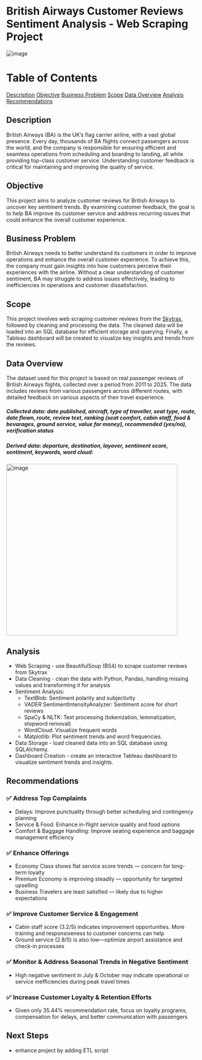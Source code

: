 # British Airways Customer Reviews Sentiment Analysis - Web Scraping Project

![image](https://github.com/user-attachments/assets/d0bf7d38-bf5a-4ec4-855f-cfc6c0463c46)

# Table of Contents

[Description](#Description)
[Objective](#Objective)
[Business Problem](#Business-Problem)
[Scope](#Scope)
[Data Overview](#Data-Overview)
[Analysis](#Analysis)
[Recommendations](#Recommendations)

## Description

British Airways (BA) is the UK’s flag carrier airline, with a vast global presence. Every day, thousands of BA flights connect passengers across the world, and the company is responsible for ensuring efficient and seamless operations from scheduling and boarding to landing, all while providing top-class customer service. Understanding customer feedback is critical for maintaining and improving the quality of service.

## Objective

This project aims to analyze customer reviews for British Airways to uncover key sentiment trends. By examining customer feedback, the goal is to help BA improve its customer service and address recurring issues that could enhance the overall customer experience.

## Business Problem

British Airways needs to better understand its customers in order to improve operations and enhance the overall customer experience. To achieve this, the company must gain insights into how customers perceive their experiences with the airline. Without a clear understanding of customer sentiment, BA may struggle to address issues effectively, leading to inefficiencies in operations and customer dissatisfaction.

## Scope

This project involves web scraping customer reviews from the [Skytrax](https://www.airlinequality.com/airline-reviews/british-airways/page/1/), followed by cleaning and processing the data. The cleaned data will be loaded into an SQL database for efficient storage and querying. Finally, a Tableau dashboard will be created to visualize key insights and trends from the reviews.

## Data Overview

The dataset used for this project is based on real passenger reviews of British Airways flights, collected over a period from 2011 to 2025. The data includes reviews from various passengers across different routes, with detailed feedback on various aspects of their travel experience.

##### Collected data: date published, aircraft, type of traveller, seat type, route, date flown, route, review text, ranking (seat comfort, cabin staff, food & bevarages, ground service, value for money), recommended (yes/no), verification status

##### Derived data: departure, destination, layover, sentiment score, sentiment, keywords, word cloud:
<img width="454" alt="image" src="https://github.com/user-attachments/assets/54841a52-1d7d-42f4-88a0-caa1e9a1e27a" />

## Analysis

* Web Scraping - use BeautifulSoup (BS4) to scrape customer reviews from Skytrax
* Data Cleaning - clean the data with Python, Pandas, handling missing values and transforming it for analysis
* Sentiment Analysis:
  - TextBlob: Sentiment polarity and subjectivity
  - VADER SentimentIntensityAnalyzer: Sentiment score for short reviews
  - SpaCy & NLTK: Text processing (tokenization, lemmatization, stopword removal)
  - WordCloud: Visualize frequent words
  - Matplotlib: Plot sentiment trends and word frequencies.
* Data Storage - load cleaned data into an SQL database using SQLAlchemy.
* Dashboard Creation - create an interactive Tableau dashboard to visualize sentiment trends and insights.

## Recommendations

### ✅ Address Top Complaints
  - Delays: Improve punctuality through better scheduling and contingency planning
  - Service & Food: Enhance in-flight service quality and food options
  - Comfort & Baggage Handling: Improve seating experience and baggage management efficiency

### ✅ Enhance Offerings
  - Economy Class shows flat service score trends — concern for long-term loyalty
  - Premium Economy is improving steadily — opportunity for targeted upselling
  - Business Travelers are least satisfied — likely due to higher expectations

### ✅ Improve Customer Service & Engagement
  - Cabin staff score (3.2/5) indicates improvement opportunities. More training and responsiveness to customer concerns can help
- Ground service (2.8/5) is also low—optimize airport assistance and check-in processes

### ✅ Monitor & Address Seasonal Trends in Negative Sentiment
  - High negative sentiment in July & October may indicate operational or service inefficiencies during peak travel times

### ✅ Increase Customer Loyalty & Retention Efforts
  - Given only 35.44% recommendation rate, focus on loyalty programs, compensation for delays, and better communication with passengers

## Next Steps

- enhance project by adding ETL script
